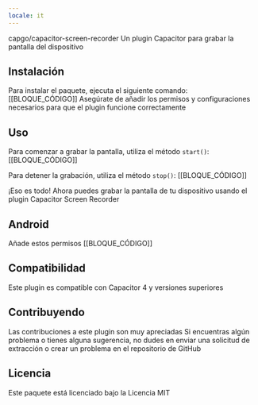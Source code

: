 ```yaml
---
locale: it
---
```


capgo/capacitor-screen-recorder
Un plugin Capacitor para grabar la pantalla del dispositivo

## Instalación
Para instalar el paquete, ejecuta el siguiente comando:
[[BLOQUE_CÓDIGO]]
Asegúrate de añadir los permisos y configuraciones necesarios para que el plugin funcione correctamente

## Uso
Para comenzar a grabar la pantalla, utiliza el método `start()`:
[[BLOQUE_CÓDIGO]]

Para detener la grabación, utiliza el método `stop()`:
[[BLOQUE_CÓDIGO]]

¡Eso es todo! Ahora puedes grabar la pantalla de tu dispositivo usando el plugin Capacitor Screen Recorder
## Android

Añade estos permisos
[[BLOQUE_CÓDIGO]]

## Compatibilidad
Este plugin es compatible con Capacitor 4 y versiones superiores

## Contribuyendo
Las contribuciones a este plugin son muy apreciadas Si encuentras algún problema o tienes alguna sugerencia, no dudes en enviar una solicitud de extracción o crear un problema en el repositorio de GitHub

## Licencia
Este paquete está licenciado bajo la Licencia MIT